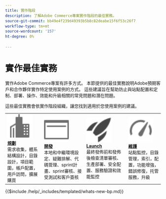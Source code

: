 ```yaml
---
title: 實作階段
description: 了解Adobe Commerce專案實作階段的最佳實務。
source-git-commit: bb49e4f239d49393b5b8c82deabe15f6f53c26f7
workflow-type: tm+mt
source-wordcount: '157'
ht-degree: 0%

---
```



# 實作最佳實務

實作Adobe Commerce專案有許多方式。 本節提供的最佳實務說明Adobe預期客戶和合作夥伴實作特定使用案例的方式。 這些建議旨在幫助防止與站點配置和定制、部署、操作、效能和升級相關的常見問題和潛在問題。

這些最佳實務會依實作階段組織，讓您找到適用於您使用案例的建議。

<table style="table-layout:fixed">
<tr>
  <td>
    <a href="planning/overview.md">
    <img alt="規劃" src="../../assets/icons/enterprise.svg" width="80" height="80"/>
    </a>
    <div>
    <a href="planning/overview.md"><strong>規劃</strong></a>
    </div>
    需求收集，體系結構設計，目錄設計，項目範圍，帳戶配置，用戶訪問，擴展購買
    <br>
  </td>
  <td>
    <a href="development/overview.md">
      <img alt="開發" src="../../assets/icons/page-rule.svg" width="80" height="80">
    </a>
    <div>
    <a href="development/overview.md"><strong>開發</strong></a>
    </div>
    本地和中繼環境設定、疑難排解、代碼管理、sprint計畫、sprint審核、接受測試和客戶簽核
    <br>
  </td>
  <td>
    <a href="launch/overview.md">
      <img alt="Launch" src="../../assets/icons/launch.svg" width="80" height="80">
    </a>
    <div>
    <a href="launch/overview.md"><strong>Launch</strong></a>
    </div>
    最終發佈前和發佈後檢查清單審核、生產部署、安全配置、服務驗證和效能監控  
    <br>
  </td>
  <td>
    <a href="maintenance/overview.md">
      <img alt="維護" src="../../assets/icons/gauge.svg" width="80" height="80">
    </a>
    <div>
    <a href="maintenance/overview.md"><strong>維護</strong></a>
    </div>
    站點監控，目錄管理，索引，配置，功能增強，錯誤修復，托管服務，升級   
    <br>
  </td>
</tr>
</table>

{{$include /help/_includes/templated/whats-new-bp.md}}

